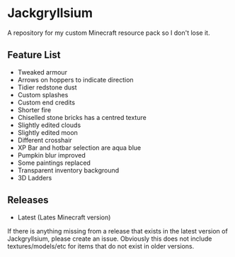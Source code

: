 # Jackgryllsium
A repository for my custom Minecraft resource pack so I don't lose it.

## Feature List
- Tweaked armour
- Arrows on hoppers to indicate direction
- Tidier redstone dust
- Custom splashes
- Custom end credits
- Shorter fire
- Chiselled stone bricks has a centred texture
- Slightly edited clouds
- Slightly edited moon
- Different crosshair
- XP Bar and hotbar selection are aqua blue
- Pumpkin blur improved
- Some paintings replaced
- Transparent inventory background
- 3D Ladders

## Releases
- Latest (Lates Minecraft version)

If there is anything missing from a release that exists in the latest version of Jackgryllsium, please create an issue.
Obviously this does not include textures/models/etc for items that do not exist in older versions.
